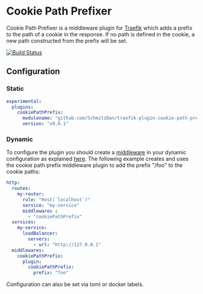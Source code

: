 # Cookie Path Prefixer

Cookie Path Prefixer is a middleware plugin for [Traefik](https://traefik.io) which adds a prefix to the path of a cookie in the response. If no path is defined in the cookie, a new path constructed from the prefix will be set.

[![Build Status](https://github.com/SchmitzDan/traefik-plugin-cookie-path-prefix/workflows/Main/badge.svg?branch=master)](https://github.com/SchmitzDan/traefik-plugin-cookie-path-prefix/actions)

## Configuration

### Static

```yaml
experimental:
  plugins:
    cookiePathPrefix:
      modulename: "github.com/SchmitzDan/traefik-plugin-cookie-path-prefix"
      version: "v0.0.1"
```

### Dynamic

To configure the  plugin you should create a [middleware](https://docs.traefik.io/middlewares/overview/) in your dynamic configuration as explained [here](https://docs.traefik.io/middlewares/overview/). 
The following example creates and uses the cookie path prefix middleware plugin to add the prefix "/foo" to the cookie paths:

```yaml
http:
  routes:
    my-router:
      rule: "Host(`localhost`)"
      service: "my-service"
      middlewares : 
        - "cookiePathPrefix"
  services:
    my-service:
      loadBalancer:
        servers:
          - url: "http://127.0.0.1"
  middlewares:
    cookiePathPrefix:
      plugin:
        cookiePathPrefix:
          prefix: "foo"
```

Configuration can also be set via toml or docker labels.